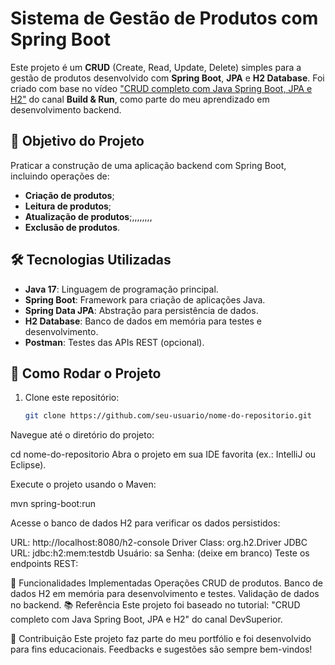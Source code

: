 # Sistema de Gestão de Produtos com Spring Boot

Este projeto é um **CRUD** (Create, Read, Update, Delete) simples para a gestão de produtos desenvolvido com **Spring Boot**, **JPA** e **H2 Database**. Foi criado com base no vídeo ["CRUD completo com Java Spring Boot, JPA e H2"](https://www.youtube.com/watch?v=dttXo48oXt4&t=9s) do canal **Build & Run**, como parte do meu aprendizado em desenvolvimento backend.

## 🚀 Objetivo do Projeto
Praticar a construção de uma aplicação backend com Spring Boot, incluindo operações de:
- **Criação de produtos**;
- **Leitura de produtos**;
- **Atualização de produtos**;,,,,,,,,
- **Exclusão de produtos**.

## 🛠️ Tecnologias Utilizadas
- **Java 17**: Linguagem de programação principal.
- **Spring Boot**: Framework para criação de aplicações Java.
- **Spring Data JPA**: Abstração para persistência de dados.
- **H2 Database**: Banco de dados em memória para testes e desenvolvimento.
- **Postman**: Testes das APIs REST (opcional).

## 🔧 Como Rodar o Projeto
1. Clone este repositório:
   ```bash
   git clone https://github.com/seu-usuario/nome-do-repositorio.git
Navegue até o diretório do projeto:

cd nome-do-repositorio
Abra o projeto em sua IDE favorita (ex.: IntelliJ ou Eclipse).

Execute o projeto usando o Maven:

mvn spring-boot:run

Acesse o banco de dados H2 para verificar os dados persistidos:

URL: http://localhost:8080/h2-console
Driver Class: org.h2.Driver
JDBC URL: jdbc:h2:mem:testdb
Usuário: sa
Senha: (deixe em branco)
Teste os endpoints REST:



🌱 Funcionalidades Implementadas
 Operações CRUD de produtos.
 Banco de dados H2 em memória para desenvolvimento e testes.
 Validação de dados no backend.
📚 Referência
Este projeto foi baseado no tutorial:
"CRUD completo com Java Spring Boot, JPA e H2" do canal DevSuperior.

🤝 Contribuição
Este projeto faz parte do meu portfólio e foi desenvolvido para fins educacionais. Feedbacks e sugestões são sempre bem-vindos!
